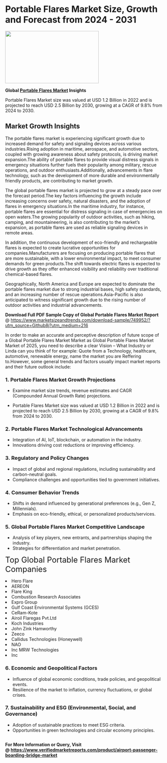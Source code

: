 <H1>Portable Flares Market Size, Growth and Forecast from 2024 - 2031</H1><img class="aligncenter size-medium wp-image-584254" src="https://thirdeyenews.in/wp-content/uploads/2024/09/Global-Market-Research-300x168.jpeg" alt="" width="300" height="168" /><p><strong>Global&nbsp;<a href="https://www.marketsizeandtrends.com/download-sample/749952/?utm_source=Github8j?utm_medium=216">Portable Flares Market</a> Insights</strong></p><p>Portable Flares Market size was valued at USD 1.2 Billion in 2022 and is projected to reach USD 2.5 Billion by 2030, growing at a CAGR of 9.8% from 2024 to 2030.</p><p><h2>Market Growth Insights</h2> <p>The portable flares market is experiencing significant growth due to increased demand for safety and signaling devices across various industries.Rising adoption in maritime, aerospace, and automotive sectors, coupled with growing awareness about safety protocols, is driving market expansion.The ability of portable flares to provide visual distress signals in emergency situations further fuels their popularity among military, rescue operations, and outdoor enthusiasts.Additionally, advancements in flare technology, such as the development of more durable and environmentally friendly products, are contributing to market growth.</p> <p>The global portable flares market is projected to grow at a steady pace over the forecast period.The key factors influencing the growth include increasing concerns over safety, natural disasters, and the adoption of flares in emergency situations.In the maritime industry, for instance, portable flares are essential for distress signaling in case of emergencies on open waters.The growing popularity of outdoor activities, such as hiking, camping, and mountaineering, is also contributing to the market’s expansion, as portable flares are used as reliable signaling devices in remote areas.</p> <p>In addition, the continuous development of eco-friendly and rechargeable flares is expected to create lucrative opportunities for companies.Manufacturers are focusing on producing portable flares that are more sustainable, with a lower environmental impact, to meet consumer demands for green products.The shift towards electric flares is expected to drive growth as they offer enhanced visibility and reliability over traditional chemical-based flares.</p> <p>Geographically, North America and Europe are expected to dominate the portable flares market due to strong industrial bases, high safety standards, and an increasing number of rescue operations.Asia-Pacific is also anticipated to witness significant growth due to the rising number of outdoor activities and industrial advancements.</p> <p><span class=""><strong>Download Full PDF Sample Copy of Global Portable Flares Market Report</strong> @ <a href="https://www.marketsizeandtrends.com/download-sample/749952/?utm_source=Github8j?utm_medium=216" target="_blank">https://www.marketsizeandtrends.com/download-sample/749952/?utm_source=Github8j?utm_medium=216</a></span></p><p>In order to make an accurate and perceptive description of future scope of a Global&nbsp;Portable Flares Market Market as Global&nbsp;Portable Flares Market Market of 2025, you need to describe a clear Vision &ndash; What Industry or Linda can you think of for example: Quote from a Technology, healthcare, automotive, renewable energy, name the market you are Reffering to.However, some general trends and factors usually impact market reports and their future outlook include:</p><h3>1.&nbsp;<strong>Portable Flares Market Growth Projections</strong></h3><ul><li>Examine market size trends, revenue estimates and CAGR (Compounded Annual Growth Rate) projections.</li><li><p>Portable Flares Market size was valued at USD 1.2 Billion in 2022 and is projected to reach USD 2.5 Billion by 2030, growing at a CAGR of 9.8% from 2024 to 2030.</p></li></ul><h3>2.&nbsp;<strong>Portable Flares Market Technological Advancements</strong></h3><ul><li>Integration of AI, IoT, blockchain, or automation in the industry.</li><li>Innovations driving cost reductions or improving efficiency.</li></ul><h3>3.&nbsp;<strong>Regulatory and Policy Changes</strong></h3><ul><li>Impact of global and regional regulations, including sustainability and carbon-neutral goals.</li><li>Compliance challenges and opportunities tied to government initiatives.</li></ul><h3>4.&nbsp;<strong>Consumer Behavior Trends</strong></h3><ul><li>Shifts in demand influenced by generational preferences (e.g., Gen Z, Millennials).</li><li>Emphasis on eco-friendly, ethical, or personalized products/services.</li></ul><h3>5.&nbsp;<strong>Global Portable Flares Market Competitive Landscape</strong></h3><ul><li>Analysis of key players, new entrants, and partnerships shaping the industry.</li><li>Strategies for differentiation and market penetration.</li></ul><p data-pm-slice="1 1 []"><span style="color: inherit; font-family: inherit; font-size: 25px;">Top Global Portable Flares Market Companies</span></p><div class="" data-test-id=""><p><li>Hero Flare</li><li> AEREON</li><li> Flare King</li><li> Combustion Research Associates</li><li> Expro Group</li><li> Gulf Coast Environmental Systems (GCES)</li><li> CeRam-Kote</li><li> Airoil Flaregas Pvt.Ltd</li><li> Koch Industries</li><li> John Zink Hamworthy</li><li> Zeeco</li><li> Callidus Technologies (Honeywell)</li><li> NAO</li><li> Inc MRW Technologies</li><li> Inc</li></p></div><h3>6.&nbsp;<strong>Economic and Geopolitical Factors</strong></h3><ul><li>Influence of global economic conditions, trade policies, and geopolitical events.</li><li>Resilience of the market to inflation, currency fluctuations, or global crises.</li></ul><h3>7.&nbsp;<strong>Sustainability and ESG (Environmental, Social, and Governance)</strong></h3><ul><li>Adoption of sustainable practices to meet ESG criteria.</li><li>Opportunities in green technologies and circular economy principles.</li></ul><h2><strong style="font-size: 14px;">For More Information or Query, Visit @&nbsp;</strong><a style="background-color: #ffffff; font-size: 14px;" href="https://www.marketsizeandtrends.com/report/portable-flares-market/" target="_blank">https://www.verifiedmarketreports.com/product/airport-passenger-boarding-bridge-market</a></h2>